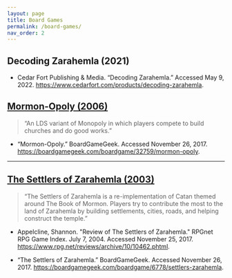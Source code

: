 ```yaml
---
layout: page
title: Board Games
permalink: /board-games/
nav_order: 2
---
```


## Decoding Zarahemla (2021)<a name="decoding-zarahemla"></a>

- Cedar Fort Publishing & Media. “Decoding Zarahemla.” Accessed May 9, 2022. https://www.cedarfort.com/products/decoding-zarahemla.

## [Mormon-Opoly (2006)](https://boardgamegeek.com/boardgame/32759/mormon-opoly)<a name="mormon-opoly"></a>

> “An LDS variant of Monopoly in which players compete to build churches and do good works.”

- “Mormon-Opoly.” BoardGameGeek. Accessed November 26, 2017. https://boardgamegeek.com/boardgame/32759/mormon-opoly.

---

## [The Settlers of Zarahemla (2003)](https://boardgamegeek.com/boardgame/6778/settlers-zarahemla)<a name="the-settlers-of-zarahemla"></a>

> “The Settlers of Zarahemla is a re-implementation of Catan themed around The Book of Mormon. Players try to contribute the most to the land of Zarahemla by building settlements, cities, roads, and helping construct the temple.”

- Appelcline, Shannon. "Review of The Settlers of Zarahemla." RPGnet RPG Game Index. July 7, 2004. Accessed November 25, 2017. https://www.rpg.net/reviews/archive/10/10462.phtml.

- “The Settlers of Zarahemla.” BoardGameGeek. Accessed November 26, 2017. https://boardgamegeek.com/boardgame/6778/settlers-zarahemla.
